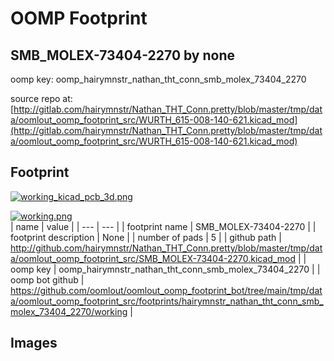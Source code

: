 # OOMP Footprint  
## SMB_MOLEX-73404-2270  by none  
  
oomp key: oomp_hairymnstr_nathan_tht_conn_smb_molex_73404_2270  
  
source repo at: [http://gitlab.com/hairymnstr/Nathan_THT_Conn.pretty/blob/master/tmp/data/oomlout_oomp_footprint_src/WURTH_615-008-140-621.kicad_mod](http://gitlab.com/hairymnstr/Nathan_THT_Conn.pretty/blob/master/tmp/data/oomlout_oomp_footprint_src/WURTH_615-008-140-621.kicad_mod)  
## Footprint  
  
[![working_kicad_pcb_3d.png](working_kicad_pcb_3d_600.png)](working_kicad_pcb_3d.png)  
  
[![working.png](working_600.png)](working.png)  
| name | value | 
| --- | --- | 
| footprint name | SMB_MOLEX-73404-2270 | 
| footprint description | None | 
| number of pads | 5 | 
| github path | http://github.com/hairymnstr/Nathan_THT_Conn.pretty/blob/master/tmp/data/oomlout_oomp_footprint_src/SMB_MOLEX-73404-2270.kicad_mod | 
| oomp key | oomp_hairymnstr_nathan_tht_conn_smb_molex_73404_2270 | 
| oomp bot github | https://github.com/oomlout/oomlout_oomp_footprint_bot/tree/main/tmp/data/oomlout_oomp_footprint_src/footprints/hairymnstr_nathan_tht_conn_smb_molex_73404_2270/working | 
## Images  
